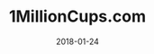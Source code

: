---
layout: site
title: "1MillionCups.com"
date: 2018-01-24
categories: [community]
version: 1.5.6
major: 1
minor: 5
patch: 8
slug: 1millioncups-com
link: http://www.1millioncups.com/
permalink: /sites/:slug
---